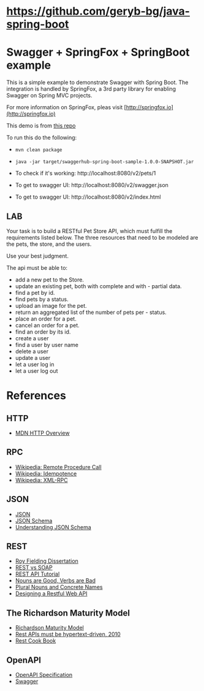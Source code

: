 # https://github.com/geryb-bg/java-spring-boot

# Swagger + SpringFox + SpringBoot example

This is a simple example to demonstrate Swagger with Spring Boot.  The integration
is handled by SpringFox, a 3rd party library for enabling Swagger on Spring MVC projects.

For more information on SpringFox, pleas visit [http://springfox.io](http://springfox.io)

This demo is from [this repo](https://github.com/swagger-api/swagger-samples/tree/master/java/java-spring-boot)

To run this do the following:

- `mvn clean package`
- `java -jar target/swaggerhub-spring-boot-sample-1.0.0-SNAPSHOT.jar`


- To check if it's working: http://localhost:8080/v2/pets/1
- To get to swagger UI: http://localhost:8080/v2/swagger.json
- To get to swagger UI: http://localhost:8080/v2/index.html

## LAB

Your task is to build a RESTful Pet Store API, which must fulfill the requirements listed below. The three resources that need to be modeled are the pets, the store, and the users.

Use your best judgment.

The api must be able to:

- add a new pet to the Store.
- update an existing pet, both with complete and with - partial data.
- find a pet by id.
- find pets by a status.
- upload an image for the pet.
- return an aggregated list of the number of pets per - status.
- place an order for a pet.
- cancel an order for a pet.
- find an order by its id.
- create a user
- find a user by user name
- delete a user
- update a user
- let a user log in
- let a user log out

# References

## HTTP

- [MDN HTTP Overview](https://developer.mozilla.org/en-US/docs/Web/HTTP/Overview)

## RPC

- [Wikipedia: Remote Procedure Call](https://en.wikipedia.org/wiki/Remote_procedure_call)
- [Wikipedia: Idempotence](https://en.wikipedia.org/wiki/Idempotence)
- [Wikipedia: XML-RPC](https://en.wikipedia.org/wiki/XML-RPC)

## JSON

- [JSON](http://www.json.org/)
- [JSON Schema](http://json-schema.org/)
- [Understanding JSON Schema](https://spacetelescope.github.io/understanding-json-schema/)

## REST

- [Roy Fielding Dissertation](http://www.ics.uci.edu/~fielding/pubs/dissertation/top.htm)
- [REST vs SOAP](https://stormpath.com/blog/rest-vs-soap)
- [REST API Tutorial](https://github.com/tfredrich/RestApiTutorial.com)
- [Nouns are Good, Verbs are Bad](https://apigee.com/about/blog/technology/restful-api-design-nouns-are-good-verbs-are-bad)
- [Plural Nouns and Concrete Names](https://apigee.com/about/blog/technology/restful-api-design-plural-nouns-and-concrete-names)
- [Designing a Restful Web API](https://scotch.io/bar-talk/designing-a-restful-web-api)

## The Richardson Maturity Model

- [Richardson Maturity Model](https://martinfowler.com/articles/richardsonMaturityModel.html)
- [Rest APIs must be hypertext-driven, 2010](http://roy.gbiv.com/untangled/2008/rest-apis-must-be-hypertext-driven)
- [Rest Cook Book](http://restcookbook.com)

## OpenAPI

- [OpenAPI Specification](https://github.com/OAI/OpenAPI-Specification)
- [Swagger](http://swagger.io/)